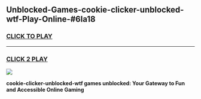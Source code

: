 
## Unblocked-Games-cookie-clicker-unblocked-wtf-Play-Online-#6la18
<h3>
<a href="https://premium.freeplayer.one?title=cookie-clicker-unblocked-wtf&ref=27F">CLICK TO PLAY</a></h3>
<hr>

<h3>
<a href="https://premium.freeplayer.one?title=cookie-clicker-unblocked-wtf&ref=27F">CLICK 2 PLAY</a>
  
</h3>

<a href="https://premium.freeplayer.one?title=cookie-clicker-unblocked-wtf&ref=27F"><img src="https://clearcache.store/games.png"></a>


**cookie-clicker-unblocked-wtf games unblocked: Your Gateway to Fun and Accessible Online Gaming**
